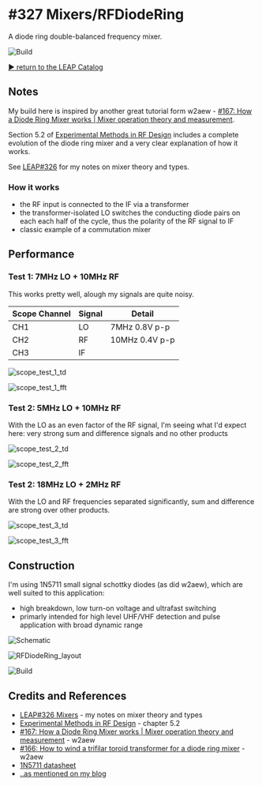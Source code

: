 # #327 Mixers/RFDiodeRing

A diode ring double-balanced frequency mixer.

![Build](./assets/RFDiodeRing_build.jpg?raw=true)

[:arrow_forward: return to the LEAP Catalog](http://leap.tardate.com)

## Notes

My build here is inspired by another great tutorial form w2aew -
[#167: How a Diode Ring Mixer works | Mixer operation theory and measurement](https://www.youtube.com/watch?v=junuEwmQVQ8).

Section 5.2 of [Experimental Methods in RF Design](https://www.goodreads.com/book/show/2386153.Experimental_Methods_in_RF_Design)
includes a complete evolution of the diode ring mixer and a very clear explanation of how it works.

See [LEAP#326](../) for my notes on mixer theory and types.

### How it works

* the RF input is connected to the IF via a transformer
* the transformer-isolated LO switches the conducting diode pairs on each each half of the cycle, thus the polarity of the RF signal to IF
* classic example of a commutation mixer

## Performance

### Test 1: 7MHz LO + 10MHz RF

This works pretty well, alough my signals are quite noisy.

| Scope Channel | Signal | Detail         |
|---------------|--------|----------------|
| CH1           | LO     | 7MHz 0.8V p-p  |
| CH2           | RF     | 10MHz 0.4V p-p |
| CH3           | IF     |                |

![scope_test_1_td](./assets/scope_test_1_td.gif?raw=true)

![scope_test_1_fft](./assets/scope_test_1_fft.gif?raw=true)


### Test 2: 5MHz LO + 10MHz RF

With the LO as an even factor of the RF signal, I'm seeing what I'd expect here: very strong sum and difference signals and no other products

![scope_test_2_td](./assets/scope_test_2_td.gif?raw=true)

![scope_test_2_fft](./assets/scope_test_2_fft.gif?raw=true)


### Test 2: 18MHz LO + 2MHz RF

With the LO and RF frequencies separated significantly, sum and difference are strong over other products.

![scope_test_3_td](./assets/scope_test_3_td.gif?raw=true)

![scope_test_3_fft](./assets/scope_test_3_fft.gif?raw=true)


## Construction

I'm using 1N5711 small signal schottky diodes (as did w2aew), which are well suited to this application:

* high breakdown, low turn-on voltage and ultrafast switching
* primarly intended for high level UHF/VHF detection and pulse application with broad dynamic range

![Schematic](./assets/RFDiodeRing_schematic.jpg?raw=true)

![RFDiodeRing_layout](./assets/RFDiodeRing_layout.jpg?raw=true)

![Build](./assets/RFDiodeRing_build.jpg?raw=true)

## Credits and References
* [LEAP#326 Mixers](../) - my notes on mixer theory and types
* [Experimental Methods in RF Design](https://www.goodreads.com/book/show/2386153.Experimental_Methods_in_RF_Design) - chapter 5.2
* [#167: How a Diode Ring Mixer works | Mixer operation theory and measurement](https://www.youtube.com/watch?v=junuEwmQVQ8) - w2aew
* [#166: How to wind a trifilar toroid transformer for a diode ring mixer](https://www.youtube.com/watch?v=a8ViWS61hsU) - w2aew
* [1N5711 datasheet](http://www.futurlec.com/Diodes/1N5711.shtml)
* [..as mentioned on my blog](http://blog.tardate.com/2017/07/leap327-diode-ring-mixer.html)
